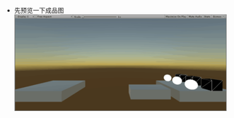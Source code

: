 + 先预览一下成品图  
![Alt text](https://github.com/MapleLai/Homework3/blob/master/Screenshot/%E5%BC%80%E5%A7%8B.png)
